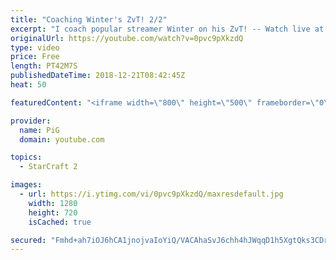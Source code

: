 ```yaml
---
title: "Coaching Winter's ZvT! 2/2"
excerpt: "I coach popular streamer Winter on his ZvT! -- Watch live at https://www.twitch.tv/x5_pig"
originalUrl: https://youtube.com/watch?v=0pvc9pXkzdQ
type: video
price: Free
length: PT42M7S
publishedDateTime: 2018-12-21T08:42:45Z
heat: 50

featuredContent: "<iframe width=\"800\" height=\"500\" frameborder=\"0\" src=\"https://www.youtube.com/embed/0pvc9pXkzdQ\" allow=\"accelerometer; autoplay; encrypted-media; gyroscope; picture-in-picture\" allowfullscreen></iframe>"

provider:
  name: PiG
  domain: youtube.com

topics:
  - StarCraft 2

images:
  - url: https://i.ytimg.com/vi/0pvc9pXkzdQ/maxresdefault.jpg
    width: 1280
    height: 720
    isCached: true

secured: "Fmhd+ah7iOJ6hCA1jnojvaIoYiQ/VACAhaSvJ6chh4hJWqqD1h5XgtQks3CDrEDUZ3CdL3ssC4/iu/dHHdy/qUfrvLXNoTP1Vt9d0RJzYNOD2tl/nK1gvt7ge1SGl6VTU81NJ+39107BNxbfTe844B0G6mHMhe5wO8WvgrYBppeitMG+v1q9y7aAQuRZYuan5RuHFCIoHsNtqVp5ephTvNrGL3AIeYmNqCwyCpXuGL4xTEL8q28YAdQPocXF0aw2Ya5tT+R+1/H79VXdz8g+e1oH6PCA2qBfeZEZ8ViX+qDoBIZvn0Gm9hxYYZxEKA6a+SNc2dndWF/FuZQaxxkvRnbSjGiHKLw0OHIof4/C69YfFvi6Hahw0VIfX8XuOtyTa1ao1CuCfLPpF6vBAXZFg1TjgQi1nUo0+UHsgLtfd9I=;sX9mkxWM1fN44JJE6DzimA=="
---
```


